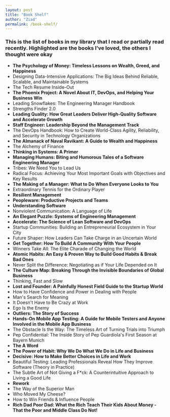 ```yaml
---
layout: post
title: "Book Shelf"
author: "Ziad"
permalink: /book-shelf/
---
```


### This is the list of books in my library that I read or partially read recently. Highlighted are the books I’ve loved, the others I thought were okay

- **The Psychology of Money: Timeless Lessons on Wealth, Greed, and Happiness**
- Designing Data-Intensive Applications: The Big Ideas Behind Reliable, Scalable, and Maintainable Systems
- The Tech Resume Inside-Out
- **The Phoenix Project: A Novel About IT, DevOps, and Helping Your Business Win**
- Leading Snowflakes: The Engineering Manager Handbook 
- Strengths Finder 2.0
- **Leading Quality: How Great Leaders Deliver High-Quality Software and Accelerate Growth**
- **Staff Engineer: Leadership Beyond the Management Track**
- The DevOps Handbook: How to Create World-Class Agility, Reliability, and Security in Technology Organizations
- **The Almanack of Naval Ravikant: A Guide to Wealth and Happiness**
- The Alchemy of Finance
- **Thinking in Systems: A Primer**
- **Managing Humans: Biting and Humorous Tales of a Software Engineering Manager**
- Tribes: We Need You to Lead Us
- Radical Focus: Achieving Your Most Important Goals with Objectives and Key Results
- **The Making of a Manager: What to Do When Everyone Looks to You**
- Extraordinary Tennis for the Ordinary Player
- **Resilient Management**
- **Peopleware: Productive Projects and Teams**
- **Understanding Software**
- Nonviolent Communication: A Language of Life
- **An Elegant Puzzle: Systems of Engineering Management**
- **Accelerate: The Science of Lean Software and DevOps**
- Startup Communities: Building an Entrepreneurial Ecosystem in Your City
- Future Shaper: How Leaders Can Take Charge in an Uncertain World
- **Get Together: How To Build A Community With Your People**
- Winners Take All: The Elite Charade of Changing the World
- **Atomic Habits: An Easy & Proven Way to Build Good Habits & Break Bad Ones**
- Never Split the Difference: Negotiating as if Your Life Depended on It
- **The Culture Map: Breaking Through the Invisible Boundaries of Global Business**
- Thinking, Fast and Slow
- **Lost and Founder: A Painfully Honest Field Guide to the Startup World**
- How to Have Confidence and Power in Dealing with People
- Man's Search for Meaning
- It Doesn't Have to Be Crazy at Work
- Ego Is the Enemy
- **Outliers: The Story of Success**
- **Hands-On Mobile App Testing: A Guide for Mobile Testers and Anyone Involved in the Mobile App Business**
- The Obstacle Is the Way: The Timeless Art of Turning Trials into Triumph
- Pep Confidential: The Inside Story of Pep Guardiola's First Season at Bayern Munich
- **The A Word**
- **The Power of Habit: Why We Do What We Do in Life and Business**
- **Decisive: How to Make Better Choices in Life and Work**
- Beautiful Testing: Leading Professionals Reveal How They Improve Software (Theory in Practice)
- The Subtle Art of Not Giving a F*ck: A Counterintuitive Approach to Living a Good Life
- **Rework**
- The Way of the Superior Man
- Who Moved My Cheese?
- How to Win Friends & Influence People
- **Rich Dad Poor Dad: What the Rich Teach Their Kids About Money - That the Poor and Middle Class Do Not!**
